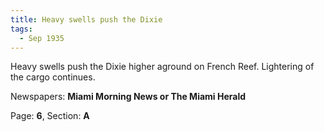 ```yaml
---  
title: Heavy swells push the Dixie  
tags:  
  - Sep 1935  
---  
```

  
Heavy swells push the Dixie higher aground on French Reef. Lightering of the cargo continues.  
  
Newspapers: **Miami Morning News or The Miami Herald**  
  
Page: **6**, Section: **A** 
